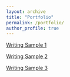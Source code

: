 ```yaml
---
layout: archive
title: "Portfolio"
permalink: /portfolio/
author_profile: true
---
```


[Writing Sample 1](1.pdf)

[Writing Sample 2](2.pdf)

[Writing Sample 3](3.pdf)

